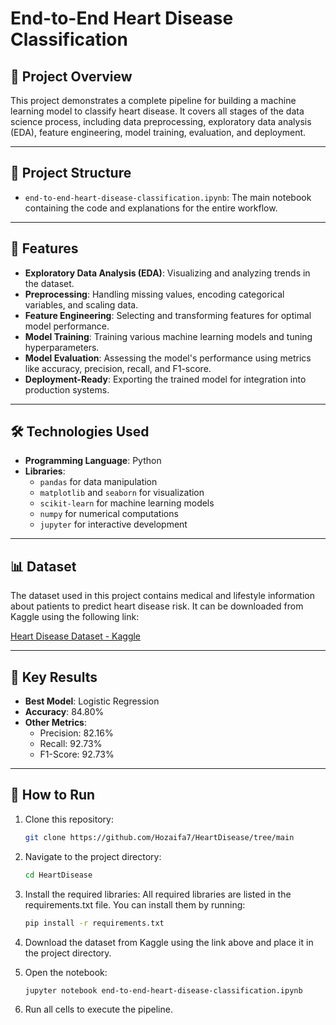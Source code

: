 # End-to-End Heart Disease Classification

## 📝 Project Overview
This project demonstrates a complete pipeline for building a machine learning model to classify heart disease. It covers all stages of the data science process, including data preprocessing, exploratory data analysis (EDA), feature engineering, model training, evaluation, and deployment.

---

## 📂 Project Structure
- `end-to-end-heart-disease-classification.ipynb`: The main notebook containing the code and explanations for the entire workflow.

---

## 🚀 Features
- **Exploratory Data Analysis (EDA)**: Visualizing and analyzing trends in the dataset.
- **Preprocessing**: Handling missing values, encoding categorical variables, and scaling data.
- **Feature Engineering**: Selecting and transforming features for optimal model performance.
- **Model Training**: Training various machine learning models and tuning hyperparameters.
- **Model Evaluation**: Assessing the model's performance using metrics like accuracy, precision, recall, and F1-score.
- **Deployment-Ready**: Exporting the trained model for integration into production systems.

---

## 🛠️ Technologies Used
- **Programming Language**: Python
- **Libraries**:
  - `pandas` for data manipulation
  - `matplotlib` and `seaborn` for visualization
  - `scikit-learn` for machine learning models
  - `numpy` for numerical computations
  - `jupyter` for interactive development

---

## 📊 Dataset
The dataset used in this project contains medical and lifestyle information about patients to predict heart disease risk. It can be downloaded from Kaggle using the following link:

[Heart Disease Dataset - Kaggle](https://www.kaggle.com/datasets/johnsmith88/heart-disease-dataset?resource=download)

---

## 🔑 Key Results
- **Best Model**: Logistic Regression
- **Accuracy**: 84.80% 
- **Other Metrics**:
  - Precision: 82.16%
  - Recall: 92.73%
  - F1-Score: 92.73%

---

## 📎 How to Run
1. Clone this repository:
   ```bash
   git clone https://github.com/Hozaifa7/HeartDisease/tree/main
   ```

2. Navigate to the project directory:
   ```bash
   cd HeartDisease
   ```
3. Install the required libraries:
   All required libraries are listed in the requirements.txt file. You can install them by running:
   ```bash
   pip install -r requirements.txt
   ```
5. Download the dataset from Kaggle using the link above and place it in the project directory.
6. Open the notebook:
   ```bash
   jupyter notebook end-to-end-heart-disease-classification.ipynb
   ```
6. Run all cells to execute the pipeline.






